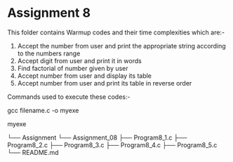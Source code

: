 # Assignment 8
 This folder contains Warmup codes and their time complexities which are:- 
 1. Accept the number from user and print the appropriate string according to the numbers range
 2. Accept digit from user and print it in words
 3. Find factorial of number given by user
 4. Accept number from user and display its table
 5. Accept number from user and print its table in reverse order
 
 Commands used to execute these codes:- 
 
 gcc filename.c -o myexe 
 
 myexe

└── Assignment
    └── Assignment_08
        ├── Program8_1.c
        ├── Program8_2.c
        ├── Program8_3.c
        ├── Program8_4.c
        ├── Program8_5.c
        └── README.md
